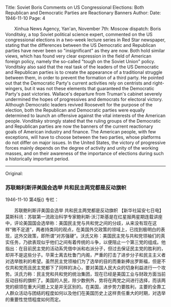 Title: Soviet Boris Comments on US Congressional Elections: Both Republican and Democratic Parties are Reactionary Banners
Author:
Date: 1946-11-10
Page: 4

　　Xinhua News Agency, Yan'an, November 7th: Moscow dispatch: Boris Vonditsky, a top Soviet political science expert, commented on the US congressional elections in a two-week lecture series in Red Star newspaper, stating that the differences between the US Democratic and Republican parties have never been so "insignificant" as they are now. Both hold similar views, which has found very clear expression in the field of American foreign policy, namely the so-called "tough on the Soviet Union" policy. Vonditsky also said that the real task of the leaders of the US Democratic and Republican parties is to create the appearance of a traditional struggle between them, in order to prevent the formation of a third party. He pointed out that the Democratic Party's current activities rely on centrists and right-wingers, but it was not these elements that guaranteed the Democratic Party's past victories. Wallace's departure from Truman's cabinet severely undermined the hopes of progressives and democrats for electoral victory. Although Democratic leaders revived Roosevelt for the purpose of the election, both the Republican and Democratic parties were equally determined to launch an offensive against the vital interests of the American people. Vonditsky strongly stated that the ruling groups of the Democratic and Republican parties are now the banners of the current reactionary goals of American industry and finance. The American people, with few exceptions, will have to choose between the two parties, whose platforms do not differ on major issues. In the United States, the victory of progressive forces mainly depends on the degree of activity and unity of the working masses, and on their awareness of the importance of elections during such a historically important period.



<hr /> 

Original: 


### 苏联鲍利斯评美国会选举  共和民主两党都是反动旗帜

1946-11-10
第4版()
专栏：

　　苏联鲍利斯评美国会选举
    共和民主两党都是反动旗帜
    【新华社延安七日电】莫斯科讯：苏联第一流政治科学专家鲍利斯·沃汀斯基是在红星报两星期连载讲座中，评论美国国会选举称：美国民主党与共和党之间的分歧，从来没有现在这样“微不足道”，两者持类同的观点，在美国外交政策的领域上，已找到极明白的表现，这外交政策，即所谓“对苏强硬”。沃氏又称：美国民主党与共和党领袖们的真实任务，乃欲表现似乎他们之间有着传统的斗争，以便阻止一个第三党的组成。他指出：在目前民主党的活动系凭借中派和右派分子，但过去保证民主党的胜利的，却并不是这些分子。华莱士离去杜鲁门内阁，严重的打击了进步分子和民主主义者对选举胜利的希望。虽然民主党领袖们为了选举的目的而重新捧出罗斯福，但是不仅共和党而且民主党都下了同样的决心，要对美国人民大众的切身利益进行一个攻势。沃氏力称：民主党和共和党的统治集团，现在已经是美国工业与财政方面当前反动目标的旗帜了。美国的人民，除少数例外，势将在两党之间进行选择，而该两党的纲领在重大问题上又是并无区别的。在美国，进步势力要胜利，主要的全靠工人群众活动与团结的程度如何以及他们在美国历史上这样责任重大的时期，对选举的重要性觉悟程度如何而定。

